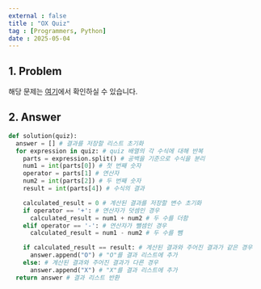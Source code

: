 ```yaml
---
external : false
title : "OX Quiz"
tag : [Programmers, Python]
date : 2025-05-04
---
```


## 1. Problem

해당 문제는 [여기](https://school.programmers.co.kr/learn/courses/30/lessons/120907)에서 확인하실 수 있습니다.

## 2. Answer

```python
def solution(quiz):
  answer = [] # 결과를 저장할 리스트 초기화
  for expression in quiz: # quiz 배열의 각 수식에 대해 반복
    parts = expression.split() # 공백을 기준으로 수식을 분리
    num1 = int(parts[0]) # 첫 번째 숫자
    operator = parts[1] # 연산자
    num2 = int(parts[2]) # 두 번째 숫자
    result = int(parts[4]) # 수식의 결과

    calculated_result = 0 # 계산된 결과를 저장할 변수 초기화
    if operator == '+': # 연산자가 덧셈인 경우
      calculated_result = num1 + num2 # 두 수를 더함
    elif operator == '-': # 연산자가 뺄셈인 경우
      calculated_result = num1 - num2 # 두 수를 뺌

    if calculated_result == result: # 계산된 결과와 주어진 결과가 같은 경우
      answer.append("O") # "O"를 결과 리스트에 추가
    else: # 계산된 결과와 주어진 결과가 다른 경우
      answer.append("X") # "X"를 결과 리스트에 추가
  return answer # 결과 리스트 반환
```
